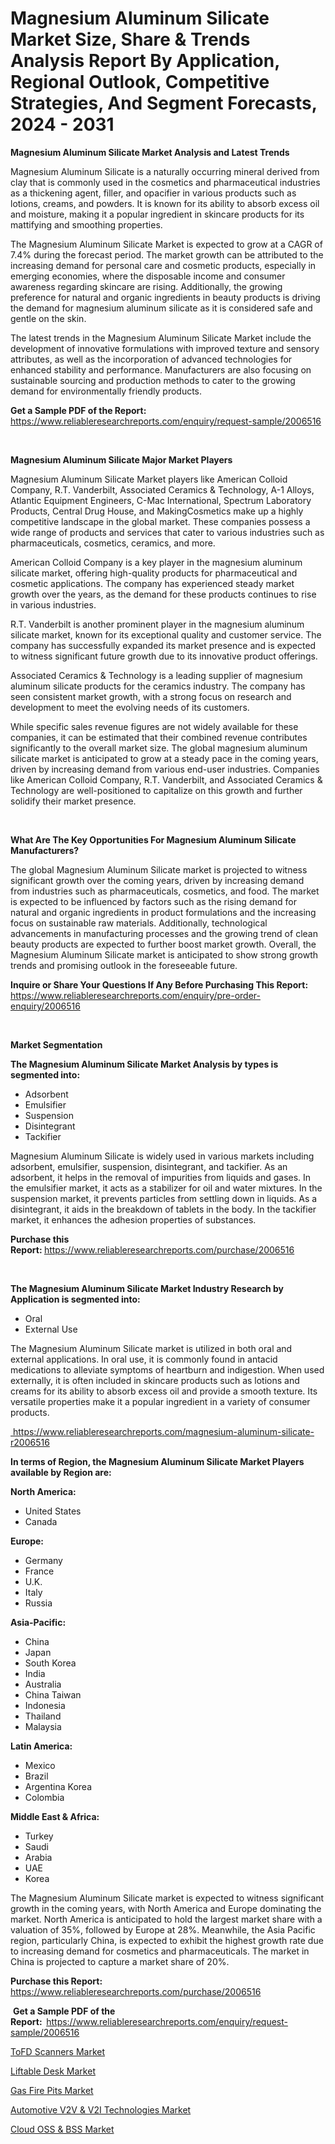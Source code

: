 <p><h1>Magnesium Aluminum Silicate Market Size, Share & Trends Analysis Report By Application, Regional Outlook, Competitive Strategies, And Segment Forecasts, 2024 - 2031</h1></p><p><strong>Magnesium Aluminum Silicate Market Analysis and Latest Trends</strong></p>
<p><p>Magnesium Aluminum Silicate is a naturally occurring mineral derived from clay that is commonly used in the cosmetics and pharmaceutical industries as a thickening agent, filler, and opacifier in various products such as lotions, creams, and powders. It is known for its ability to absorb excess oil and moisture, making it a popular ingredient in skincare products for its mattifying and smoothing properties.</p><p>The Magnesium Aluminum Silicate Market is expected to grow at a CAGR of 7.4% during the forecast period. The market growth can be attributed to the increasing demand for personal care and cosmetic products, especially in emerging economies, where the disposable income and consumer awareness regarding skincare are rising. Additionally, the growing preference for natural and organic ingredients in beauty products is driving the demand for magnesium aluminum silicate as it is considered safe and gentle on the skin.</p><p>The latest trends in the Magnesium Aluminum Silicate Market include the development of innovative formulations with improved texture and sensory attributes, as well as the incorporation of advanced technologies for enhanced stability and performance. Manufacturers are also focusing on sustainable sourcing and production methods to cater to the growing demand for environmentally friendly products.</p></p>
<p><strong>Get a Sample PDF of the Report:&nbsp;</strong> <a href="https://www.reliableresearchreports.com/enquiry/request-sample/2006516">https://www.reliableresearchreports.com/enquiry/request-sample/2006516</a></p>
<p>&nbsp;</p>
<p><strong>Magnesium Aluminum Silicate Major Market Players</strong></p>
<p><p>Magnesium Aluminum Silicate Market players like American Colloid Company, R.T. Vanderbilt, Associated Ceramics & Technology, A-1 Alloys, Atlantic Equipment Engineers, C-Mac International, Spectrum Laboratory Products, Central Drug House, and MakingCosmetics make up a highly competitive landscape in the global market. These companies possess a wide range of products and services that cater to various industries such as pharmaceuticals, cosmetics, ceramics, and more.</p><p>American Colloid Company is a key player in the magnesium aluminum silicate market, offering high-quality products for pharmaceutical and cosmetic applications. The company has experienced steady market growth over the years, as the demand for these products continues to rise in various industries.</p><p>R.T. Vanderbilt is another prominent player in the magnesium aluminum silicate market, known for its exceptional quality and customer service. The company has successfully expanded its market presence and is expected to witness significant future growth due to its innovative product offerings.</p><p>Associated Ceramics & Technology is a leading supplier of magnesium aluminum silicate products for the ceramics industry. The company has seen consistent market growth, with a strong focus on research and development to meet the evolving needs of its customers.</p><p>While specific sales revenue figures are not widely available for these companies, it can be estimated that their combined revenue contributes significantly to the overall market size. The global magnesium aluminum silicate market is anticipated to grow at a steady pace in the coming years, driven by increasing demand from various end-user industries. Companies like American Colloid Company, R.T. Vanderbilt, and Associated Ceramics & Technology are well-positioned to capitalize on this growth and further solidify their market presence.</p></p>
<p>&nbsp;</p>
<p><strong>What Are The Key Opportunities For Magnesium Aluminum Silicate Manufacturers?</strong></p>
<p><p>The global Magnesium Aluminum Silicate market is projected to witness significant growth over the coming years, driven by increasing demand from industries such as pharmaceuticals, cosmetics, and food. The market is expected to be influenced by factors such as the rising demand for natural and organic ingredients in product formulations and the increasing focus on sustainable raw materials. Additionally, technological advancements in manufacturing processes and the growing trend of clean beauty products are expected to further boost market growth. Overall, the Magnesium Aluminum Silicate market is anticipated to show strong growth trends and promising outlook in the foreseeable future.</p></p>
<p><strong>Inquire or Share Your Questions If Any Before Purchasing This Report:</strong> <a href="https://www.reliableresearchreports.com/enquiry/pre-order-enquiry/2006516">https://www.reliableresearchreports.com/enquiry/pre-order-enquiry/2006516</a></p>
<p>&nbsp;</p>
<p><strong>Market Segmentation</strong></p>
<p><strong>The Magnesium Aluminum Silicate Market Analysis by types is segmented into:</strong></p>
<p><ul><li>Adsorbent</li><li>Emulsifier</li><li>Suspension</li><li>Disintegrant</li><li>Tackifier</li></ul></p>
<p><p>Magnesium Aluminum Silicate is widely used in various markets including adsorbent, emulsifier, suspension, disintegrant, and tackifier. As an adsorbent, it helps in the removal of impurities from liquids and gases. In the emulsifier market, it acts as a stabilizer for oil and water mixtures. In the suspension market, it prevents particles from settling down in liquids. As a disintegrant, it aids in the breakdown of tablets in the body. In the tackifier market, it enhances the adhesion properties of substances.</p></p>
<p><strong>Purchase this Report:&nbsp;</strong><a href="https://www.reliableresearchreports.com/purchase/2006516">https://www.reliableresearchreports.com/purchase/2006516</a></p>
<p>&nbsp;</p>
<p><strong>The Magnesium Aluminum Silicate Market Industry Research by Application is segmented into:</strong></p>
<p><ul><li>Oral</li><li>External Use</li></ul></p>
<p><p>The Magnesium Aluminum Silicate market is utilized in both oral and external applications. In oral use, it is commonly found in antacid medications to alleviate symptoms of heartburn and indigestion. When used externally, it is often included in skincare products such as lotions and creams for its ability to absorb excess oil and provide a smooth texture. Its versatile properties make it a popular ingredient in a variety of consumer products.</p></p>
<p><a href="https://www.reliableresearchreports.com/magnesium-aluminum-silicate-r2006516">&nbsp;https://www.reliableresearchreports.com/magnesium-aluminum-silicate-r2006516</a></p>
<p><strong>In terms of Region, the Magnesium Aluminum Silicate Market Players available by Region are:</strong></p>
<p>
    <p> <strong> North America: </strong>
        <ul>
            <li>United States</li>
            <li>Canada</li>
        </ul>
        </p> 
    <p> <strong> Europe: </strong>
        <ul>
            <li>Germany</li>
            <li>France</li>
            <li>U.K.</li>
            <li>Italy</li>
            <li>Russia</li>
        </ul>
        </p> 
    <p> <strong> Asia-Pacific: </strong>
        <ul>
            <li>China</li>
            <li>Japan</li>
            <li>South Korea</li>
            <li>India</li>
            <li>Australia</li>
            <li>China Taiwan</li>
            <li>Indonesia</li>
            <li>Thailand</li>
            <li>Malaysia</li>
        </ul>
        </p> 
    <p> <strong> Latin America: </strong>
        <ul>
            <li>Mexico</li>
            <li>Brazil</li>
            <li>Argentina Korea</li>
            <li>Colombia</li>
        </ul>
        </p> 
    <p> <strong> Middle East & Africa: </strong>
        <ul>
            <li>Turkey</li>
            <li>Saudi</li>
            <li>Arabia</li>
            <li>UAE</li>
            <li>Korea</li>
        </ul>
    </p>
    </p>
<p><p>The Magnesium Aluminum Silicate market is expected to witness significant growth in the coming years, with North America and Europe dominating the market. North America is anticipated to hold the largest market share with a valuation of 35%, followed by Europe at 28%. Meanwhile, the Asia Pacific region, particularly China, is expected to exhibit the highest growth rate due to increasing demand for cosmetics and pharmaceuticals. The market in China is projected to capture a market share of 20%.</p></p>
<p><strong>Purchase this Report: </strong><a href="https://www.reliableresearchreports.com/purchase/2006516">https://www.reliableresearchreports.com/purchase/2006516</a></p>
<p>&nbsp;<strong>Get a Sample PDF of the Report:&nbsp;&nbsp;</strong><a href="https://www.reliableresearchreports.com/enquiry/request-sample/2006516">https://www.reliableresearchreports.com/enquiry/request-sample/2006516</a></p>
<p><strong></strong></p>
<p><p><a href="https://issuu.com/reportprime-2/docs/tofd-scanners-market-size-2030.pptx">ToFD Scanners Market</a></p><p><a href="https://www.linkedin.com/pulse/in-depth-analysis-global-liftable-desk-market-scope-its-gfcwe">Liftable Desk Market</a></p><p><a href="https://www.linkedin.com/pulse/gas-fire-pits-market-size-growing-cagr-127-report-covers-sogte">Gas Fire Pits Market</a></p><p><a href="https://github.com/janetchuadff364/Market-Research-Report-List-1/blob/main/automotive-v2v-v2i-technologies-market.md">Automotive V2V & V2I Technologies Market</a></p><p><a href="https://github.com/btwcqfvq34/Market-Research-Report-List-1/blob/main/cloud-oss-bss-market.md">Cloud OSS & BSS Market</a></p></p>